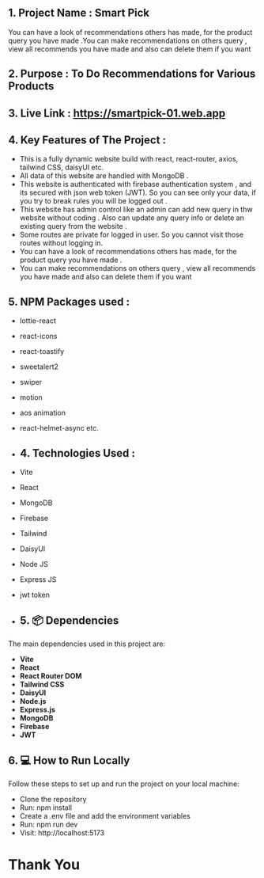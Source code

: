 ## 1. Project Name : Smart Pick
 You can have a look of recommendations others has made, for the product query you have made .You can make recommendations on others query , view all recommends you have made and also can delete them if you want

## 2. Purpose : To Do Recommendations for Various Products

## 3. Live Link : https://smartpick-01.web.app

## 4. Key Features of The Project :
 -  This is a fully dynamic website build with react, react-router, axios, tailwind CSS, daisyUI etc.
 - All data of this website are handled with MongoDB .
 - This website is authenticated with firebase authentication system , and its secured with json web token (JWT). So you can see only your data, if you try to break rules you will be logged out .
 - This website has admin control like an admin can add new query in thw website without coding . Also can update any query info or delete an existing query from the website .
 - Some routes are private for logged in user. So you cannot visit those routes without logging in.
 - You can have a look of recommendations others has made, for the product query you have made .
 - You can make recommendations on others query , view all recommends you have made and also can delete them if you want

## 5. NPM Packages used :
 - lottie-react
 - react-icons
 - react-toastify
 - sweetalert2
 - swiper 
 - motion
 - aos animation
 - react-helmet-async etc.

 - ## 4. Technologies Used :
 - Vite
 - React
 - MongoDB
 - Firebase
 - Tailwind
 - DaisyUI
 - Node JS
 - Express JS
 - jwt token

 - ## 5. 📦 Dependencies
The main dependencies used in this project are:
- **Vite**
- **React**
- **React Router DOM**
- **Tailwind CSS**
- **DaisyUI**
- **Node.js**
- **Express.js**
- **MongoDB**
- **Firebase**
- **JWT**

## 6. 💻 How to Run Locally
Follow these steps to set up and run the project on your local machine:

 - Clone the repository
 - Run: npm install
 - Create a .env file and add the environment variables
 - Run: npm run dev
 - Visit: http://localhost:5173

#
# Thank You

